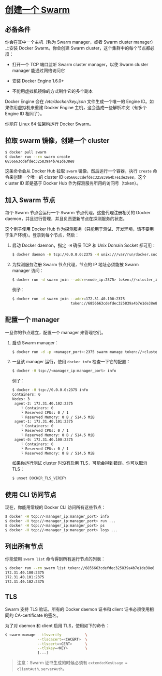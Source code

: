 # [创建一个 Swarm](https://docs.docker.com/v1.9/swarm/install-manual/)

## 必备条件

你会在其中一个主机（称为 Swarm manager，或者 Swarm cluster manager）上安装 Docker Swarm。你会创建 Swarm cluster，这个集群中的每个节点都必须：

* 打开一个 TCP 端口监听 Swarm cluster manager，以使 Swarm cluster manager 能通过网络访问它

* 安装 Docker Engine 1.6.0+

* 不能用虚拟机镜像的方式制作它的多个副本

Docker Engine 会在 */etc/docker/key.json* 文件生成一个唯一的 Engine ID。如果你用虚拟机来重建 Docker Engine 主机，这会造成一些解析冲突（有多个 Engine ID 相同了）。

你能在 Linux 64 位架构运行 Docker Swarm。

## 拉取 swarm 镜像，创建一个 cluster

```sh
$ docker pull swarm
$ docker run --rm swarm create
6856663cdefdec325839a4b7e1de38e8
```

这条命令会从 Docker Hub 拉取 `swarm` 镜像，然后运行一个容器，执行 `create` 命令来创建一个唯一的 cluster ID `6856663cdefdec325839a4b7e1de38e8`。这个 cluster ID 即是基于 Docker Hub 作为探测服务所用的访问号（token）。

## 加入 Swarm 节点

每个 Swarm 节点会运行一个 Swarm 节点代理。这些代理注册相关的 Docker daemon，并且进行管理，并且负责更新节点在探测服务的状态。

这个例子使用  Docker Hub 作为探测服务（只能用于测试、开发环境，请不要用于生产环境）。登录到每个节点，然后：

1. 启动 Docker daemon，指定 `-H` 确保 TCP 和 Unix Domain Socket 都可用：

   ```sh
   $ docker daemon -H tcp://0.0.0.0:2375 -H unix:///var/run/docker.sock
   ```

2. 为探测服务注册 Swarm 节点代理，节点的 IP 地址必须能被 Swarm manager 访问：

   ```sh
   $ docker run -d swarm join --addr=<node_ip:2375> token://<cluster_id>
   ```

   例子：

   ```sh
   $ docker run -d swarm join --addr=172.31.40.100:2375                \
                              token://6856663cdefdec325839a4b7e1de38e8
   ```

## 配置一个 manager

一旦你的节点建立，配置一个 manager 来管理它们。

1. 启动 Swarm manager：

   ```sh
   $ docker run -d -p <manager_port>:2375 swarm manage token://<cluster_id>
   ```

2. 一旦该 manager 运行，使用 `docker info` 检查一下它的配置：

   ```sh
   $ docker -H tcp://<manager_ip:manager_port> info
   ```

   例子：

   ```sh
   $ docker -H tcp://0.0.0.0:2375 info
   Containers: 0
   Nodes: 3
    agent-2: 172.31.40.102:2375
       └ Containers: 0
       └ Reserved CPUs: 0 / 1
       └ Reserved Memory: 0 B / 514.5 MiB
    agent-1: 172.31.40.101:2375
       └ Containers: 0
       └ Reserved CPUs: 0 / 1
       └ Reserved Memory: 0 B / 514.5 MiB
    agent-0: 172.31.40.100:2375
       └ Containers: 0
       └ Reserved CPUs: 0 / 1
       └ Reserved Memory: 0 B / 514.5 MiB
   ```

   如果你运行测试 cluster 时没有启用 TLS，可能会得到错误。你可以取消 TLS：

   ```sh
   $ unset DOCKER_TLS_VERIFY
   ```

## 使用 CLI 访问节点

现在，你能用常规的 Docker CLI 访问所有这些节点：

```sh
$ docker -H tcp://<manager_ip:manager_port> info
$ docker -H tcp://<manager_ip:manager_port> run ...
$ docker -H tcp://<manager_ip:manager_port> ps
$ docker -H tcp://<manager_ip:manager_port> logs ...
```

## 列出所有节点

你能使用 `swarm list` 命令得到所有运行节点的列表：

```sh
$ docker run --rm swarm list token://6856663cdefdec325839a4b7e1de38e8
172.31.40.100:2375
172.31.40.101:2375
172.31.40.102:2375
```

## TLS

Swarm 支持 TLS 验证。所有的 Docker daemon 证书和 client 证书必须使用相同的 CA-certificate 的签名。

为了对 daemon 和 client 启用 TLS，使用如下的命令：

```sh
$ swarm manage --tlsverify           \
               --tlscacert=<CACERT>  \
               --tlscert=<CERT>      \
               --tlskey=<KEY>        \ 
               [...]
```

> 注意：Swarm 证书生成的时候必须有 `extendedKeyUsage = clientAuth,serverAuth`。